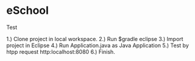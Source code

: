 # eSchool
Test

1.) Clone project in local workspace.
2.) Run $gradle eclipse
3.) Import project in Eclipse
4.) Run Application.java as Java Application
5.) Test by htpp request http:localhost:8080
6.) Finish.
